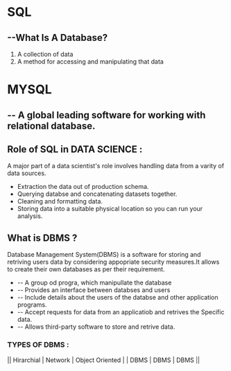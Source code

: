 # SQL 
## --What Is A Database?
1. A collection of data
2. A method for accessing and manipulating that data

# MYSQL 
## -- A global leading software for working with relational database.

## Role of SQL in DATA SCIENCE :
A major part of a data scientist's role involves handling data from a varity of data sources.
* Extraction the data out of production schema.
*  Querying databse and concatenating datasets together.
*  Cleaning and formatting data.
*  Storing data into a suitable physical location so you can run your analysis.

## What is DBMS ?
Database Management System(DBMS) is a software for storing and retriving users data by considering appopriate security measures.It allows to create their own databases as per their requirement.
* -- A group od progra, which manipullate the database
*  -- Provides an interface between databses and users
*  -- Include details about the users of the databse and other application programs.
*  -- Accept requests for data from an applicatiob and retrives the Specific data.
*  -- Allows third-party software to store and retrive data.

### TYPES OF DBMS :
|| Hirarchial | Network | Object Oriented |
|   DBMS     |  DBMS   |  DBMS           ||


